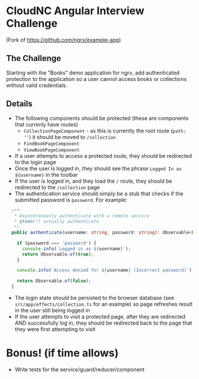 # CloudNC Angular Interview Challenge
(Fork of https://github.com/ngrx/example-app)

## The Challenge
Starting with the "Books" demo application for ngrx, add authenticated
protection to the application so a user cannot access books or
collections without valid credentials.

## Details
* The following components should be protected
(these are components that currenly have routes)
  * `CollectionPageComponent` - as this is currently the root route (`path: ''`)
  it should be moved to `/collection`
  * `FindBookPageComponent`
  * `ViewBookPageComponent`
* If a user attempts to access a protected route, they should be
redirected to the login page
* Once the user is logged in, they should see the phrase
`Logged In as ${username}` in the toolbar
* If the user is logged in, and they load the `/` route, they should be
redirected to the `/collection` page
* The authentication service should simply be a stub that checks if the
submitted password is `password`. For example:
```ts
  /**
   * Asynchronously authenticate with a remote service
   * @todo(*) actually authenticate
   */
  public authenticate(username: string, password: string): Observable<boolean> {

    if (password === 'password') {
      console.info(`Logged in as ${username}`);
      return Observable.of(true);
    }

    console.info(`Access denied for ${username} (Incorrect password)`);

    return Observable.of(false);
  }
```
* The login state should be persisted to the browser database
(see `src/app/effects/collection.ts` for an example) so page refreshes
result in the user still being logged in
* If the user attempts to visit a protected page, after they are
redirected AND successfully log in, they should be redirected back to
the page that they were first attempting to visit

# Bonus! (if time allows)
* Write tests for the service/guard/reducer/component
